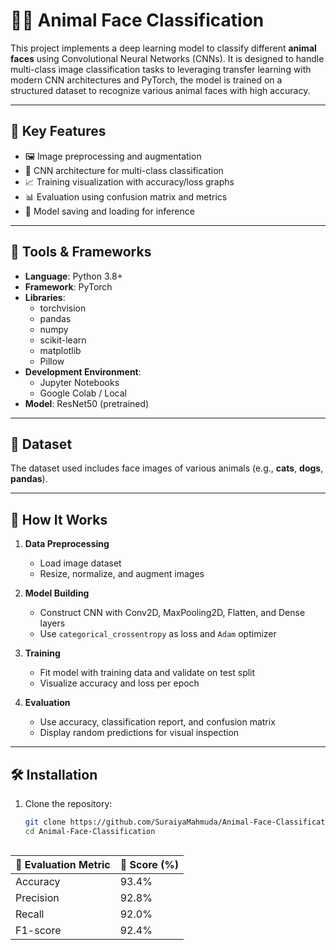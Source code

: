 # 🐶🐱 Animal Face Classification

This project implements a deep learning model to classify different **animal faces** using Convolutional Neural Networks (CNNs). It is designed to handle multi-class image classification tasks to leveraging transfer learning with modern CNN architectures and PyTorch, the model is trained on a structured dataset to recognize various animal faces with high accuracy.

---

## 🧠 Key Features

- 🖼️ Image preprocessing and augmentation  
- 🧠 CNN architecture for multi-class classification  
- 📈 Training visualization with accuracy/loss graphs  
- 📊 Evaluation using confusion matrix and metrics  
- 💾 Model saving and loading for inference  

---

## 🧰 Tools & Frameworks

- **Language**: Python 3.8+
- **Framework**: PyTorch
- **Libraries**:
  - torchvision
  - pandas
  - numpy
  - scikit-learn
  - matplotlib
  - Pillow
- **Development Environment**:
  - Jupyter Notebooks
  - Google Colab / Local
- **Model**: ResNet50 (pretrained)

---

## 🐾 **Dataset**

The dataset used includes face images of various animals (e.g., **cats**, **dogs**, **pandas**).

---

## 🚀 How It Works

1. **Data Preprocessing**  
   - Load image dataset  
   - Resize, normalize, and augment images  

2. **Model Building**  
   - Construct CNN with Conv2D, MaxPooling2D, Flatten, and Dense layers  
   - Use `categorical_crossentropy` as loss and `Adam` optimizer  

3. **Training**  
   - Fit model with training data and validate on test split  
   - Visualize accuracy and loss per epoch  

4. **Evaluation**  
   - Use accuracy, classification report, and confusion matrix  
   - Display random predictions for visual inspection  

---

## 🛠️ Installation

1. Clone the repository:
   ```bash
   git clone https://github.com/SuraiyaMahmuda/Animal-Face-Classification.git
   cd Animal-Face-Classification

   

|     🧪 Evaluation Metric      |       🔢 Score (%)        |
|------------------------------|---------------------------|
| Accuracy                     | 93.4%                     |
| Precision                    | 92.8%                     |
| Recall                       | 92.0%                     |
| F1-score                     | 92.4%                     |


